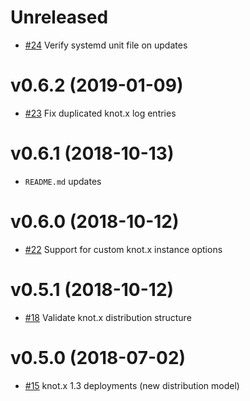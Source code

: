 # Unreleased

* [#24](https://github.com/Knotx/knotx-cookbook/pull/24) Verify systemd unit file on updates

# v0.6.2 (2019-01-09)

* [#23](https://github.com/Knotx/knotx-cookbook/pull/23) Fix duplicated knot.x log entries

# v0.6.1 (2018-10-13)

* `README.md` updates

# v0.6.0 (2018-10-12)

* [#22](https://github.com/Knotx/knotx-cookbook/pull/22) Support for custom knot.x instance options

# v0.5.1 (2018-10-12)

* [#18](https://github.com/Knotx/knotx-cookbook/pull/18) Validate knot.x distribution structure

# v0.5.0 (2018-07-02)

* [#15](https://github.com/Knotx/knotx-cookbook/pull/15) knot.x 1.3 deployments (new distribution model)
